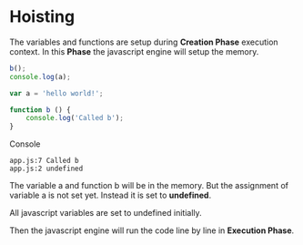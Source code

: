 # Hoisting

The variables and functions are setup during **Creation Phase** execution context. In this **Phase** the javascript engine will setup the memory.

```javascript
b();
console.log(a);

var a = 'hello world!';

function b () {
    console.log('Called b');
}
```

Console

```
app.js:7 Called b
app.js:2 undefined
```

The variable a and function b will be in the memory. But the assignment of variable a is not set yet. Instead it is set to **undefined**.

All javascript variables are set to undefined initially.

Then the javascript engine will run the code line by line in **Execution Phase**. 

